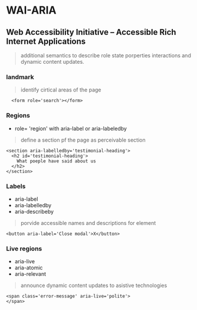 # WAI-ARIA
##  Web Accessibility Initiative – Accessible Rich Internet Applications

> additional semantics to describe role state porperties interactions and dynamic content updates.

### landmark
> identify cirtical areas of the page
```
  <form role='search'></form>
```
### Regions
+ role= 'region' with aria-label or aria-labeledby
> define a section pf the page as perceivable section
```
<section aria-labelledby='testimonial-heading'>
  <h2 id='testimonial-heading'>
    What poeple have said about us
  </h2>
</section>
```
### Labels
+ aria-label
+ aria-labelledby
+ aria-describeby
> porvide accessible names and descriptions for element
```
<button aria-label='Close modal'>X</button>
```
### Live regions
+ aria-live
+ aria-atomic
+ aria-relevant
> announce dynamic content updates to asistive technologies
```
<span class='error-message' aria-live='polite'>
</span>
```

